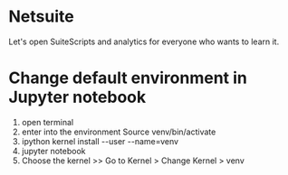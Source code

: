 # Netsuite

Let's open SuiteScripts and analytics for everyone who wants to learn it.


# Change default environment in Jupyter notebook

1) open terminal
2) enter into the environment Source venv/bin/activate
3) ipython kernel install --user --name=venv
4) jupyter notebook
5) Choose the kernel >> Go to Kernel > Change Kernel > venv

